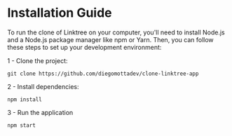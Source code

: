 
# Installation Guide

To run the clone of Linktree on your computer, you'll need to install Node.js and a Node.js package manager like npm or Yarn. Then, you can follow these steps to set up your development environment:

  1 - Clone the project:

    git clone https://github.com/diegomottadev/clone-linktree-app
  
  2 - Install dependencies:
    
    npm install
    
  3 - Run the application
  
    npm start
